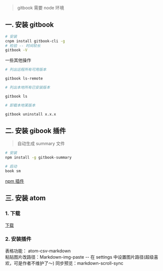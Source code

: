 > gitbook 需要 node 环境

## 一. 安装 gitbook
```bash
# 安装
cnpm install gitbook-cli -g
# 检验 -- 时间较长
gitbook -V
```

一些其他操作  
```bash
# 列出远程所有可用版本

gitbook ls-remote

# 列出本地所有已安装版本

gitbook ls

# 卸载本地某版本

gitbook uninstall x.x.x
```
## 二. 安装 gibook 插件
> 自动生成 summary 文件

```bash
# 安装
npm install -g gitbook-summary

# 启动
book sm
```
[npm 插件](https://www.npmjs.com/package/gitbook-summary)  

## 三. 安装 atom
### 1. 下载
[下载](https://atom-installer.github.com/v1.24.1/atom-amd64.deb?s=1520526466&ext=.deb)  

### 2. 安装插件
表格功能： atom-csv-markdown  
粘贴图片改路径：Markdown-img-paste -- 在 settings 中设置图片路径(超级喜欢，可是作者不维护了～) 
同步预览：markdown-scroll-sync
